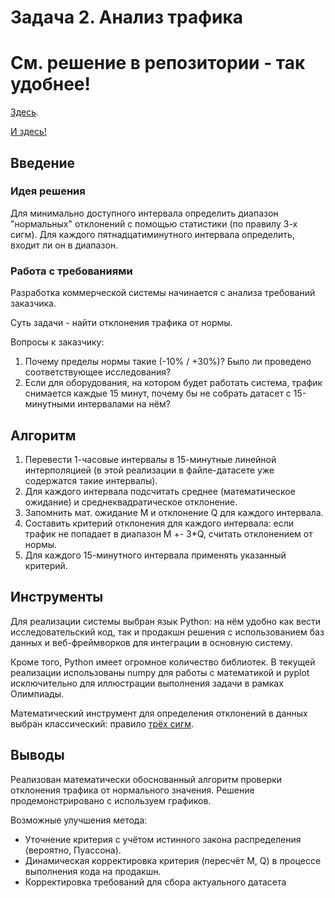 # Задача 2. Анализ трафика

# См. решение в репозитории - так удобнее!

[Здесь](https://github.com/ArtOshchepkov/ya_profi_task_2).


[И здесь!](https://github.com/ArtOshchepkov/ya_profi_task_2/issues/1)


## Введение

### Идея решения
Для минимально доступного интервала определить диапазон "нормальных" отклонений с помощью статистики (по правилу 3-х сигм).
Для каждого пятнадцатиминутного интервала определить, входит ли он в диапазон.

### Работа с требованиями
Разработка коммерческой системы начинается с анализа требований заказчика.

Суть задачи - найти отклонения трафика от нормы.

Вопросы к заказчику:
1. Почему пределы нормы такие (-10% / +30%)? Было ли проведено соответствующее исследования?
2. Если для оборудования, на котором будет работать система, трафик снимается каждые 15 минут, почему бы не собрать
датасет с 15-минутными интервалами на нём?


## Алгоритм
1. Перевести 1-часовые интервалы в 15-минутные линейной интерполяцией
(в этой реализации в файле-датасете уже содержатся такие интервалы).
2. Для каждого интервала подсчитать среднее (математическое ожидание) и среднеквадратическое отклонение.
3. Запомнить мат. ожидание M и отклонение Q для каждого интервала.
4. Составить критерий отклонения для каждого интервала: если трафик не попадает в диапазон M +- 3*Q, 
считать отклонением от нормы.
5. Для каждого 15-минутного интервала применять указанный критерий.

## Инструменты
Для реализации системы выбран язык Python: на нём удобно как вести исследовательский код, 
так и продакшн решения с использованием баз данных и веб-фреймворков для интеграции в основную систему.

Кроме того, Python имеет огромное количество библиотек. В текущей реализации использованы numpy для работы с математикой
и pyplot исключительно для иллюстрации выполнения задачи в рамках Олимпиады.

Математический инструмент для определения отклонений в данных выбран классический:
правило [трёх сигм](https://wiki.loginom.ru/articles/3-sigma-rule.html).


## Выводы
Реализован математически обоснованный алгоритм проверки отклонения трафика от нормального значения.
Решение продемонстрировано с используем графиков.


Возможные улучшения метода:
* Уточнение критерия с учётом истинного закона распределения (вероятно, Пуассона).
* Динамическая корректировка критерия (пересчёт M, Q) в процессе выполнения кода на продакшн.
* Корректировка требований для сбора актуального датасета